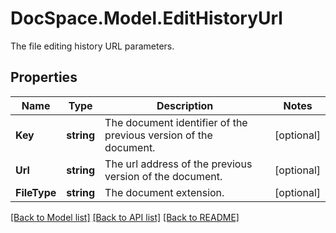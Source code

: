 # DocSpace.Model.EditHistoryUrl
The file editing history URL parameters.

## Properties

Name | Type | Description | Notes
------------ | ------------- | ------------- | -------------
**Key** | **string** | The document identifier of the previous version of the document. | [optional] 
**Url** | **string** | The url address of the previous version of the document. | [optional] 
**FileType** | **string** | The document extension. | [optional] 

[[Back to Model list]](../README.md#documentation-for-models) [[Back to API list]](../README.md#documentation-for-api-endpoints) [[Back to README]](../README.md)

